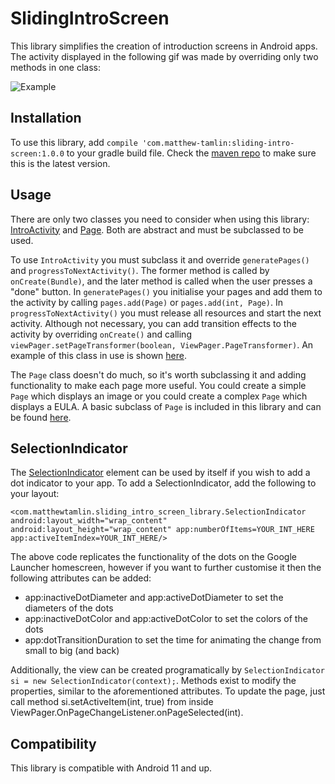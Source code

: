 # SlidingIntroScreen
This library simplifies the creation of introduction screens in Android apps. The activity displayed in the following gif was made by overriding only two methods in one class:

![Example]()


## Installation
To use this library, add `compile 'com.matthew-tamlin:sliding-intro-screen:1.0.0` to your gradle build file. Check the [maven repo](https://bintray.com/matthewtamlin/maven/SlidingIntroScreen/view) to make sure this is the latest version.


## Usage
There are only two classes you need to consider when using this library: [IntroActivity](library/src/main/java/com/matthewtamlin/sliding_intro_screen_library/IntroActivity.java) and [Page](library/src/main/java/com/matthewtamlin/sliding_intro_screen_library/Page.java). Both are abstract and must be subclassed to be used.

To use `IntroActivity` you must subclass it and override `generatePages()` and `progressToNextActivity()`. The former method is called by `onCreate(Bundle)`, and the later method is called when the user presses a "done" button. In `generatePages()` you initialise your pages and add them to the activity by calling `pages.add(Page)` or `pages.add(int, Page)`. In `progressToNextActivity()` you must release all resources and start the next activity. Although not necessary, you can add transition effects to the activity by overriding `onCreate()` and calling `viewPager.setPageTransformer(boolean, ViewPager.PageTransformer)`. An example of this class in use is shown [here](testapp/src/main/java/com/matthewtamlin/testapp/IntroTest.java). 

The `Page` class doesn't do much, so it's worth subclassing it and adding functionality to make each page more useful. You could create a simple `Page` which displays an image or you could create a complex `Page` which displays a EULA. A basic subclass of `Page` is included in this library and can be found [here](library/src/main/java/com/matthewtamlin/sliding_intro_screen_library/ParallaxPage.java).


## SelectionIndicator
The [SelectionIndicator](library/src/main/java/com/matthewtamlin/sliding_intro_screen_library/SelectionIndicator.java) element can be used by itself if you wish to add a dot indicator to your app. To add a SelectionIndicator, add the following to your layout:

`<com.matthewtamlin.sliding_intro_screen_library.SelectionIndicator
            android:layout_width="wrap_content"
            android:layout_height="wrap_content"
            app:numberOfItems=YOUR_INT_HERE
            app:activeItemIndex=YOUR_INT_HERE/>`
            
The above code replicates the functionality of the dots on the Google Launcher homescreen, however if you want to further customise it then the following attributes can be added:

- app:inactiveDotDiameter and app:activeDotDiameter to set the diameters of the dots
- app:inactiveDotColor and app:activeDotColor to set the colors of the dots
- app:dotTransitionDuration to set the time for animating the change from small to big (and back) 

Additionally, the view can be created programatically by `SelectionIndicator si = new SelectionIndicator(context);`. Methods exist to modify the properties, similar to the aforementioned attributes. To update the page, just call method si.setActiveItem(int, true) from inside ViewPager.OnPageChangeListener.onPageSelected(int).



## Compatibility
This library is compatible with Android 11 and up.
